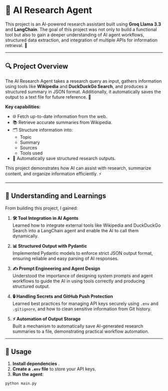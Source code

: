 # 🤖 AI Research Agent

This project is an AI-powered research assistant built using **Groq Llama 3.3** and **LangChain**. The goal of this project was not only to build a functional tool but also to gain a deeper understanding of AI agent workflows, structured data extraction, and integration of multiple APIs for information retrieval. 🚀

---

## 🔍 Project Overview

The AI Research Agent takes a research query as input, gathers information using tools like **Wikipedia** and **DuckDuckGo Search**, and produces a structured summary in JSON format. Additionally, it automatically saves the output to a text file for future reference. 📝

**Key capabilities:**

- 🌐 Fetch up-to-date information from the web.
- 📚 Retrieve accurate summaries from Wikipedia.
- 🗂 Structure information into:
  - Topic
  - Summary
  - Sources
  - Tools used
- 💾 Automatically save structured research outputs.

This project demonstrates how AI can assist with research, summarize content, and organize information efficiently. ⚡

---

## 🧠 Understanding and Learnings

From building this project, I gained:

1. **🛠 Tool Integration in AI Agents**  
   Learned how to integrate external tools like Wikipedia and DuckDuckGo Search into a LangChain agent and enable the AI to call them dynamically.

2. **📊 Structured Output with Pydantic**  
   Implemented Pydantic models to enforce strict JSON output format, ensuring reliable and easy parsing of AI responses.

3. **✍️ Prompt Engineering and Agent Design**  
   Understood the importance of designing system prompts and agent workflows to guide the AI in using tools correctly and producing structured output.

4. **🔒 Handling Secrets and GitHub Push Protection**  
   Learned best practices for managing API keys securely using `.env` and `.gitignore`, and how to clean sensitive information from Git history.

5. **⚡ Automation of Output Storage**  
   Built a mechanism to automatically save AI-generated research summaries to a file, demonstrating practical workflow automation.

---

## 🚀 Usage

1. **Install dependencies** .  
2. **Create a `.env` file** to store your API keys.  
3. **Run the agent**:

```bash
python main.py
